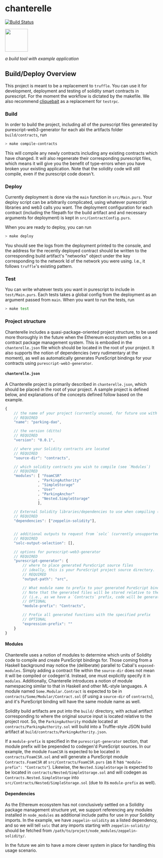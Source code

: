 # chanterelle

[![Build Status](https://travis-ci.org/f-o-a-m/chanterelle.svg?branch=master)](https://travis-ci.org/f-o-a-m/chanterelle)

<img src=https://github.com/f-o-a-m/purescript-web3/blob/master/purescript-web3-logo.png width="75">

_a build tool with example application_

## Build/Deploy Overview

This project is meant to be a replacement to `truffle`. You can use it for development, deployment and testing of solidity smart contracts in purescript. For the moment the workflow is dictated by the makefile. We also recommend [cliquebait](https://github.com/f-o-a-m/cliquebait) as a replacement for `testrpc`. 

### Build

In order to build the project, including all of the purescript files generated by purescript-web3-generator for each abi
the artifacts folder `build/contracts`, run

```bash
> make compile-contracts
```

This will compile any newly contracts including any existing contracts which have changed. It will also regenerate their 
corresponding purescript files, which means it will give you the benefit of type-errors when you have broken your existing application. Note that the solidity code will still compile, even if the purescript code doesn't.

### Deploy

Currently deployment is done via the `main` function in `src/Main.purs`. Your deploy script can be arbitrarily complicated,
using whatever purescript libraries and web3 calls you want. The deployment configuration for each contract (including 
the filepath for the build artifact and and necessary arguments for deployment) is kept in `src/ContractConfig.purs`.

When you are ready to deploy, you can run

```bash
> make deploy
```

You should see the logs from the deployment printed to the console, and the address for the recently deployed contract should
be written to the corresponding build artifact's "networks" object under the key corresponding to the network Id of the
network you were using. I.e., it follows `truffle`'s existing pattern.

### Test

You can write whatever tests you want in purescript to include in `test/Main.purs`. Each tests takes a global config
from the deployment as an argument passed from `main`. When you want to run the tests, run

```bash
> make test
```

### Project structure

Chanterelle includes a quasi-package-oriented project structure, to be used more thoroughly in the future when the Ethereum ecosystem settles on a contract package management system.
This is embodied in the `chanterelle.json` file which should be located in the
root of your project. It also supports the notion of dependencies (very rudimentary at the moment), as well as automatically generates PureScript bindings for your contracts using `purescript-web3-generator`.

#### `chanterelle.json`
A Chanterelle project is primarily described in `chanterelle.json`, which should be placed in the root of your project. A sample project is defined below, and explanations of the concepts defined follow based on the example.

```javascript
{
    // the name of your project (currently unused, for future use with package management)
    // REQUIRED
    "name": "parking-dao",

    // the version (ditto)
    // REQUIRED
    "version": "0.0.1",

    // where your Solidity contracts are located
    // REQUIRED
    "source-dir": "contracts",

    // which solidity contracts you wish to compile (see `Modules`)
    // REQUIRED
    "modules": [ "FoamCSR"
               , "ParkingAuthority"
               , "SimpleStorage"
               , "User"
               , "ParkingAnchor"
               , "Nested.SimpleStorage"
               ],

    // External Solidity libraries/dependencies to use when compiling (see `Dependencies`)
    // REQUIRED
    "dependencies": ["zeppelin-solidity"],


    // additional outputs to request from `solc` (currently unsupported)
    // REQUIRED
    "solc-output-selection": [],

    // options for purescript-web3-generator
    // REQUIRED
    "purescript-generator": {
        // where to place generated PureScript source files
        // ideally, this is your PureScript project source directory.
        // REQUIRED
        "output-path": "src",

        // What module name to prefix to your generated PureScript bindings
        // Note that the generated files will be stored relative to the output path
        // (i.e., as we have a `Contracts` prefix, code will be generated into `src/Contracts`)
        // OPTIONAL
        "module-prefix": "Contracts",

        // Prefix all generated functions with the specified prefix
        // OPTIONAL
        "expression-prefix": ""
    }
}
```

#### Modules

Chanterelle uses a notion of modules to determine which units of Solidity code to compile and create PureScript bindings for. Those coming from a Haskell background may notice the (deliberate) parallel to Cabal's `exposed-modules`. Simply adding a contract file within the `source-dir` does not mean it will be compiled or codegen'd. Instead, one must explicitly specify it in `modules`. Additionally, Chanterelle introduces a notion of module namespacing similar to that in Haskell and other ML-style languages. A module named `Some.Modular.Contract` is expected to be in `contracts/Some/Modular/Contract.sol` (if using a `source-dir` of `contracts`), and it's PureScript binding will have the same module name as well.

Solidity build artifacts are put into the `build/` directory, with actual artifact corresponding to where the original source input is located relative to the project root. So, the `ParkingAuthority` module located at `contracts/ParkingAuthority.sol` will build into a Truffle-style JSON build artifact at `build/contracts/ParkingAuthority.json`.

If a `module-prefix` is specified in the `purescript-generator` section, that module prefix will be prepended to codegen'd PureScript sources. In our example, the module `FoamCSR` is expected to be located in `contracts/FoamCSR.sol` and will generate a PureScript module `Contracts.FoamCSR` at `src/Contracts/FoamCSR.purs` (as it has `"module-prefix": "Contracts"`). Likewise, the `Nested.SimpleStorage` is expected to be located in `contracts/Nested/SimpleStorage.sol` and will codegen as `Contracts.Nested.SimpleStorage` into `src/Contracts/Nested/SimpleStorage.sol` (due to its `module-prefix` as well).

#### Dependencies

As the Ethereum ecosystem has not conclusively settled on a Solidity package management structure yet, we support referencing any modules installed in `node_modules` as additional include paths for use in your Solidity imports. In the example, we have `zeppelin-solidity` as a listed dependency, and so we will tell `solc` that any imports starting with `zeppelin-solidity/` should be fetched from `/path/to/project/node_modules/zeppelin-solidity/`.

In the future we aim to have a more clever system in place for handling this usage scenario.